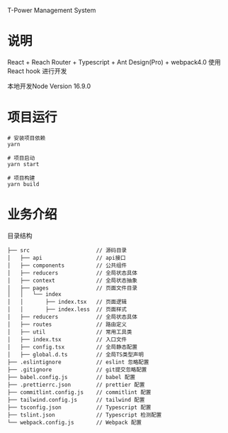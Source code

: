T-Power Management System

# 说明

React + Reach Router + Typescript + Ant Design(Pro) + webpack4.0
使用 React hook 进行开发

本地开发Node Version 16.9.0

# 项目运行

```
# 安装项目依赖
yarn

# 项目启动
yarn start

# 项目构建
yarn build

```

# 业务介绍

目录结构

    ├── src                     // 源码目录
    │   ├── api                 // api接口
    │   ├── components          // 公共组件
    │   ├── reducers            // 全局状态具体
    │   ├── context             // 全局状态抽象
    │   ├── pages               // 页面文件目录
    │   │   └── index
    │   │       ├── index.tsx   // 页面逻辑
    │   │       ├── index.less  // 页面样式
    │   ├── reducers            // 全局状态具体
    │   ├── routes              // 路由定义
    │   ├── util                // 常用工具类
    │   ├── index.tsx           // 入口文件
    │   ├── config.tsx          // 全局静态配置
    │   ├── global.d.ts         // 全局TS类型声明
    ├── .eslintignore           // eslint 忽略配置
    ├── .gitignore              // git提交忽略配置
    ├── babel.config.js         // babel 配置
    ├── .prettierrc.json        // prettier 配置
    ├── commitlint.config.js    // commitlint 配置
    ├── tailwind.config.js      // tailwind 配置
    ├── tsconfig.json           // Typescript 配置
    ├── tslint.json             // Typescript 检测配置
    └── webpack.config.js       // Webpack 配置
